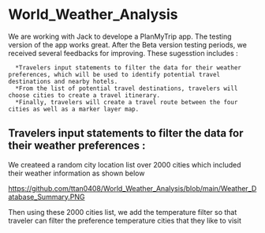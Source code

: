 # World_Weather_Analysis
We are working with Jack to develope a PlanMyTrip app. The testing version of the app works great. After the Beta version testing periods, we received several feedbacks for improving. These sugesstion includes : 

      *Travelers input statements to filter the data for their weather preferences, which will be used to identify potential travel destinations and nearby hotels.
      *From the list of potential travel destinations, travelers will choose cities to create a travel itinerary.
      *Finally, travelers will create a travel route between the four cities as well as a marker layer map.
      
## Travelers input statements to filter the data for their weather preferences :
We createed a random city location list over 2000 cities which included their weather information as shown below

https://github.com/ttan0408/World_Weather_Analysis/blob/main/Weather_Database_Summary.PNG

Then using these 2000 cities list, we add the temperature filter so that traveler can filter the preference temperature cities that they like to visit
